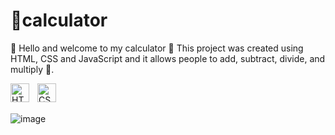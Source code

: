 #   📝calculator
🌟 Hello and welcome to my calculator 🌟 This project was created using HTML, CSS and JavaScript and it allows people to add, subtract, divide, and multiply 🚀.

<img align="left" alt="HTML" width="30px" style="padding-right:10px;" src="https://cdn.jsdelivr.net/gh/devicons/devicon/icons/html5/html5-plain.svg" />
<img align="left" alt="CSS" width="30px" style="padding-right:10px;" src="https://cdn.jsdelivr.net/gh/devicons/devicon/icons/css3/css3-plain.svg" />

<br> <!-- Add this line to create a line break -->
<br> <!-- Add this line to create a line break -->

![image](https://github.com/kenji188/calculator/assets/134233789/317cfeb3-c77a-45aa-b4ba-cf01ad8f2427)
